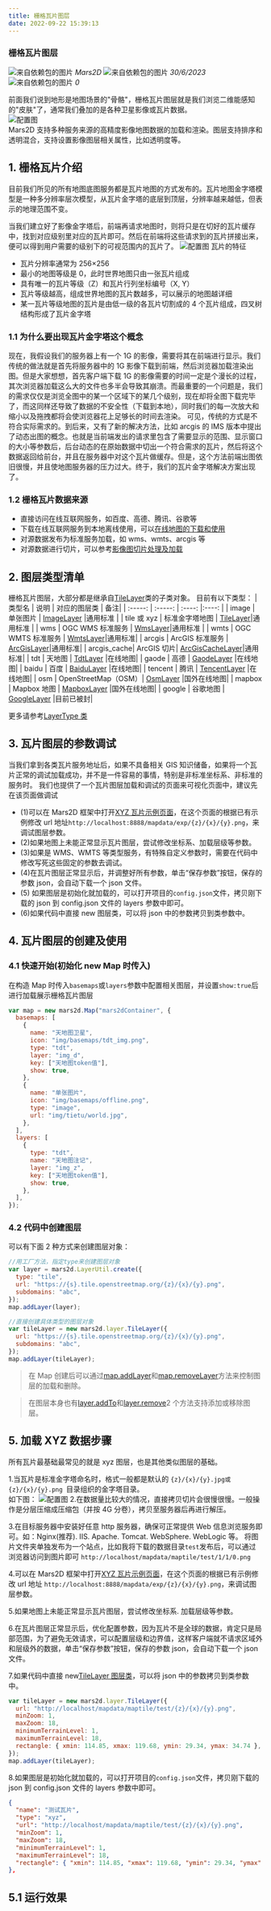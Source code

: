 ```yaml
---
title: 栅格瓦片图层
date: 2022-09-22 15:39:13
---
```


<h3> 栅格瓦片图层 </h3>

<img class='images' src="../public/icon/yonghu.svg" alt="来自依赖包的图片">
<i class='text'>Mars2D</i>
<img class='imagess' src="../public/icon/shijian.svg" alt="来自依赖包的图片">
<i class='text'>30/6/2023</i>
<img class='imagess' src="../public/icon/liulan.svg" alt="来自依赖包的图片">
<i class='text'>0</i>

前面我们说到地形是地图场景的"骨骼"，栅格瓦片图层就是我们浏览二维能感知的"皮肤"了，通常我们叠加的是各种卫星影像或瓦片数据。<br />
![配置图][1] <br />
Mars2D 支持多种服务来源的高精度影像地图数据的加载和渲染。图层支持排序和透明混合，支持设置影像图层相关属性，比如透明度等。

## 1. 栅格瓦片介绍

目前我们所见的所有地图底图服务都是瓦片地图的方式发布的。瓦片地图金字塔模型是一种多分辨率层次模型，从瓦片金字塔的底层到顶层，分辨率越来越低，但表示的地理范围不变。<br />

当我们建立好了影像金字塔后，前端再请求地图时，则将只是在切好的瓦片缓存中，找到对应级别里对应的瓦片即可。然后在前端将这些请求到的瓦片拼接出来，便可以得到用户需要的级别下的可视范围内的瓦片了。
![配置图][2]
瓦片的特征

- 瓦片分辨率通常为 256×256
- 最小的地图等级是 0，此时世界地图只由一张瓦片组成
- 具有唯一的瓦片等级（Z）和瓦片行列坐标编号（X, Y）
- 瓦片等级越高，组成世界地图的瓦片数越多，可以展示的地图越详细
- 某一瓦片等级地图的瓦片是由低一级的各瓦片切割成的 4 个瓦片组成，四叉树结构形成了瓦片金字塔

### 1.1 为什么要出现瓦片金字塔这个概念

现在，我假设我们的服务器上有一个 1G 的影像，需要将其在前端进行显示。我们传统的做法就是首先将服务器中的 1G 影像下载到前端，然后浏览器加载渲染出图。但是大家想想，首先客户端下载 1G 的影像需要的时间一定是个漫长的过程，其次浏览器加载这么大的文件也多半会导致其崩溃。而最重要的一个问题是，我们的需求仅仅是浏览全图中的某一个区域下的某几个级别，现在却将全图下载完毕了，而这同样还导致了数据的不安全性（下载到本地），同时我们的每一次放大和缩小以及拖拽都将会使浏览器花上足够长的时间去渲染。 可见，传统的方式是不符合实际需求的。到后来，又有了新的解决方法，比如 arcgis 的 IMS 版本中提出了动态出图的概念。也就是当前端发出的请求里包含了需要显示的范围、显示窗口的大小等参数后，后台动态的在原始数据中切出一个符合需求的瓦片，然后将这个数据返回给前台，并且在服务器中对这个瓦片做缓存。但是，这个方法前端出图依旧很慢，并且使地图服务器的压力过大。终于，我们的瓦片金字塔解决方案出现了。

### 1.2 栅格瓦片数据来源

- 直接访问在线互联网服务，如百度、高德、腾讯、谷歌等
- 下载在线互联网服务到本地离线使用，可以[在线地图的下载和使用](/data/xyzDown.md)
- 对源数据发布为标准服务加载，如 wms、wmts、arcgis 等
- 对源数据进行切片，可以参考[影像图切片处理及加载](/data/xyz.md)

## 2. 图层类型清单

栅格瓦片图层，大部分都是继承自[TileLayer](http://mars2d.cn/api/TileLayer.html)类的子类对象。
目前有以下类型：
| 类型名 | 说明 | 对应的图层类 | 备注|
| :-----: | :-----: | :----: |:----: |
| image | 单张图片 | [ImageLayer](http://mars2d.cn/api/ImageLayer.html) |通用标准 |
| tile 或 xyz | 标准金字塔地图 | [TileLayer](http://mars2d.cn/api/TileLayer.html)|通用标准 |
| wms | OGC WMS 标准服务 | [WmsLayer](http://mars2d.cn/api/WmsLayer.html)|通用标准 |
| wmts | OGC WMTS 标准服务 | [WmtsLayer](http://mars2d.cn/api/WmtsLayer.html)|通用标准|
| arcgis | ArcGIS 标准服务 | [ArcGisLayer](http://mars2d.cn/api/ArcGisLayer.html)|通用标准|
| arcgis_cache| ArcGIS 切片| [ArcGisCacheLayer](http://mars2d.cn/api/ArcGisCacheLayer.html)|通用标准|
| tdt | 天地图 | [TdtLayer](http://mars2d.cn/api/TdtLayer.html) |在线地图|
| gaode | 高德 | [GaodeLayer](http://mars2d.cn/api/GaodeLayer.html) |在线地图|
| baidu | 百度 | [BaiduLayer](http://mars2d.cn/api/BaiduLayer.html) |在线地图|
| tencent | 腾讯 | [TencentLayer](http://mars2d.cn/api/TencentLayer.html) |在线地图|
| osm | OpenStreetMap（OSM）| [OsmLayer](http://mars2d.cn/api/OsmLayer.html) |国外在线地图|
| mapbox | Mapbox 地图 | [MapboxLayer](http://mars2d.cn/api/MapboxLayer.html) |国外在线地图|
| google | 谷歌地图 | [GoogleLayer](http://mars2d.cn/api/GoogleLayer.html) |目前已被封|

更多请参考[LayerType 类](http://mars2d.cn/api/global.html#LayerType)

## 3. 瓦片图层的参数调试

当我们拿到各类瓦片服务地址后，如果不具备相关 GIS 知识储备，如果将一个瓦片正常的调试加载成功，并不是一件容易的事情，特别是非标准坐标系、非标准的服务时。
我们也提供了一个瓦片图层加载和调试的页面来可视化页面中，建议先在该页面做调试

- (1)可以在 Mars2D 框架中打开[XYZ 瓦片示例页面](http://mars2d.cn/editor.html?id=layer-tile/type/xyz)，在这个页面的根据已有示例修改 url 地址`http://localhost:8888/mapdata/exp/{z}/{x}/{y}.png`，来调试图层参数。
- (2)如果地图上未能正常显示瓦片图层，尝试修改坐标系、加载层级等参数。
- (3)如果是 WMS、WMTS 等类型服务，有特殊自定义参数时，需要在代码中修改写死这些固定的参数去调试。
- (4)在瓦片图层正常显示后，并调整好所有参数，单击“保存参数”按钮，保存的参数 json，会自动下载一个 json 文件。
- (5) 如果图层是初始化就加载的，可以打开项目的`config.json`文件，拷贝刚下载的 json 到 config.json 文件的 layers 参数中即可。
- (6)如果代码中直接 new 图层类，可以将 json 中的参数拷贝到类参数中。

## 4. 瓦片图层的创建及使用

### 4.1 快速开始(初始化 new Map 时传入)

在构造 Map 时传入`basemaps`或`layers`参数中配置相关图层，并设置`show:true`后进行加载展示栅格瓦片图层

```js
var map = new mars2d.Map("mars2dContainer", {
  basemaps: [
    {
      name: "天地图卫星",
      icon: "img/basemaps/tdt_img.png",
      type: "tdt",
      layer: "img_d",
      key: ["天地图token值"],
      show: true,
    },
    {
      name: "单张图片",
      icon: "img/basemaps/offline.png",
      type: "image",
      url: "img/tietu/world.jpg",
    },
  ],
  layers: [
    {
      type: "tdt",
      name: "天地图注记",
      layer: "img_z",
      key: ["天地图token值"],
      show: true,
    },
  ],
});
```

### 4.2 代码中创建图层

可以有下面 2 种方式来创建图层对象：

```js
//用工厂方法，指定type来创建图层对象
var layer = mars2d.LayerUtil.create({
  type: "tile",
  url: "https://{s}.tile.openstreetmap.org/{z}/{x}/{y}.png",
  subdomains: "abc",
});
map.addLayer(layer);

//直接创建具体类型的图层对象
var tileLayer = new mars2d.layer.TileLayer({
  url: "https://{s}.tile.openstreetmap.org/{z}/{x}/{y}.png",
  subdomains: "abc",
});
map.addLayer(tileLayer);
```

> 在 Map 创建后可以通过[map.addLayer](http://mars2d.cn/api/Map.html#addLayer)和[map.removeLayer](http://mars2d.cn/api/Map.html#removeLayer)方法来控制图层的加载和删除。

> 在图层本身也有[layer.addTo](http://mars2d.cn/api/BaseLayer.html#addTo)和[layer.remove](http://mars2d.cn/api/BaseLayer.html#remove)2 个方法支持添加或移除图层。

## 5. 加载 XYZ 数据步骤

所有瓦片最基础最常见的就是 xyz 图层，也是其他类似图层的基础。<br />

1.当瓦片是标准金字塔命名时，格式一般都是默认的 `{z}/{x}/{y}.jpg或{z}/{x}/{y}.png `目录组织的金字塔目录。<br />
如下图：
![配置图][3] 2.在数据量比较大的情况，直接拷贝切片会很慢很慢。一般操作是分层压缩成压缩包（并按 4G 分卷），拷贝至服务器后再进行解压。

3.在目标服务器中安装好任意 http 服务器，确保可正常提供 Web 信息浏览服务即可。如：Nginx(推荐). IIS. Apache. Tomcat. WebSphere. WebLogic 等。 将图片文件夹单独发布为一个站点，比如我将下载的数据目录`test`发布后，可以通过浏览器访问到图片即可 `http://localhost/mapdata/maptile/test/1/1/0.png`

4.可以在 Mars2D 框架中打开[XYZ 瓦片示例页面](http://mars2d.cn/editor.html?id=layer-tile/type/xyz)，在这个页面的根据已有示例修改 url 地址 `http://localhost:8888/mapdata/exp/{z}/{x}/{y}.png`，来调试图层参数。

5.如果地图上未能正常显示瓦片图层，尝试修改坐标系. 加载层级等参数。

6.在瓦片图层正常显示后，优化配置参数，因为瓦片不是全球的数据，肯定只是局部范围，为了避免无效请求，可以配置层级和边界值，这样客户端就不请求区域外和层级外的数据，单击“保存参数”按钮，保存的参数 json，会自动下载一个 json 文件。

7.如果代码中直接 new[TileLayer 图层类](http://mars2d.cn/api/TileLayer.html)，可以将 json 中的参数拷贝到类参数中。

```js
var tileLayer = new mars2d.layer.TileLayer({
  url: "http://localhost/mapdata/maptile/test/{z}/{x}/{y}.png",
  minZoom: 1,
  maxZoom: 18,
  minimumTerrainLevel: 1,
  maximumTerrainLevel: 18,
  rectangle: { xmin: 114.85, xmax: 119.68, ymin: 29.34, ymax: 34.74 },
});
map.addLayer(tileLayer);
```

8.如果图层是初始化就加载的，可以打开项目的`config.json`文件，拷贝刚下载的 json 到 config.json 文件的 layers 参数中即可。

```json
{
  "name": "测试瓦片",
  "type": "xyz",
  "url": "http://localhost/mapdata/maptile/test/{z}/{x}/{y}.png",
  "minZoom": 1,
  "maxZoom": 18,
  "minimumTerrainLevel": 1,
  "maximumTerrainLevel": 18,
  "rectangle": { "xmin": 114.85, "xmax": 119.68, "ymin": 29.34, "ymax": 34.74 }
},
```

## 5.1 运行效果

[1]: ../public/image/map-tileLayer.jpg
[2]: ../public/image/map-tileLayer-lod.jpg
[3]: ../public/image/data-xyzDown-tile.jpg
